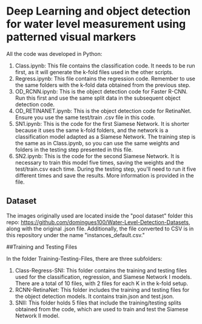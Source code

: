 # Deep Learning and object detection for water level measurement using patterned visual markers

All the code was developed in Python:

1. Class.ipynb: This file contains the classification code. It needs to be run first, as it will generate the k-fold files used in the other scripts.
2. Regress.ipynb: This file contains the regression code. Remember to use the same folders with the k-fold data obtained from the previous step.
3. OD_RCNN.ipynb: This is the object detection code for Faster R-CNN. Run this first and use the same split data in the subsequent object detection code.
4. OD_RETINANET.ipynb: This is the object detection code for RetinaNet. Ensure you use the same test/train .csv file in this code.
5. SN1.ipynb: This is the code for the first Siamese Network. It is shorter because it uses the same k-fold folders, and the network is a classification model adapted as a Siamese Network. The training step is the same as in Class.ipynb, so you can use the same weights and folders in the testing step presented in this file.
6. SN2.ipynb: This is the code for the second Siamese Network. It is necessary to train this model five times, saving the weights and the test/train.csv each time. During the testing step, you'll need to run it five different times and save the results. More information is provided in the file.

## Dataset

The images originally used are located inside the "pool dataset" folder this repo: https://github.com/domingues100/Water-Level-Detection-Datasets, along with the original .json file. Additionally, the file converted to CSV is in this repository under the name "instances_default.csv."

##Training and Testing Files

In the folder Training-Testing-Files, there are three subfolders:

1. Class-Regress-SNI: This folder contains the training and testing files used for the classification, regression, and Siamese Network I models. There are a total of 10 files, with 2 files for each K in the k-fold setup.
2. RCNN-RetinaNet: This folder includes the training and testing files for the object detection models. It contains train.json and test.json.
3. SNII: This folder holds 5 files that include the training/testing splits obtained from the code, which are used to train and test the Siamese Network II model.
